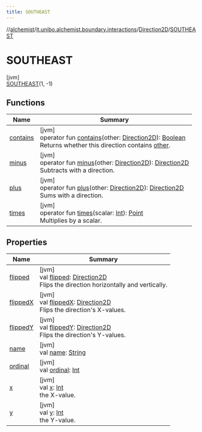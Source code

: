 ```yaml
---
title: SOUTHEAST
---
```

//[alchemist](../../../../index.html)/[it.unibo.alchemist.boundary.interactions](../../index.html)/[Direction2D](../index.html)/[SOUTHEAST](index.html)



# SOUTHEAST



[jvm]\
[SOUTHEAST](index.html)(1, -1)



## Functions


| Name | Summary |
|---|---|
| [contains](../contains.html) | [jvm]<br>operator fun [contains](../contains.html)(other: [Direction2D](../index.html)): [Boolean](https://kotlinlang.org/api/latest/jvm/stdlib/kotlin/-boolean/index.html)<br>Returns whether this direction contains [other](../contains.html). |
| [minus](../minus.html) | [jvm]<br>operator fun [minus](../minus.html)(other: [Direction2D](../index.html)): [Direction2D](../index.html)<br>Subtracts with a direction. |
| [plus](../plus.html) | [jvm]<br>operator fun [plus](../plus.html)(other: [Direction2D](../index.html)): [Direction2D](../index.html)<br>Sums with a direction. |
| [times](../times.html) | [jvm]<br>operator fun [times](../times.html)(scalar: [Int](https://kotlinlang.org/api/latest/jvm/stdlib/kotlin/-int/index.html)): [Point](https://docs.oracle.com/javase/8/docs/api/java/awt/Point.html)<br>Multiplies by a scalar. |


## Properties


| Name | Summary |
|---|---|
| [flipped](flipped.html) | [jvm]<br>val [flipped](flipped.html): [Direction2D](../index.html)<br>Flips the direction horizontally and vertically. |
| [flippedX](flipped-x.html) | [jvm]<br>val [flippedX](flipped-x.html): [Direction2D](../index.html)<br>Flips the direction's X-values. |
| [flippedY](flipped-y.html) | [jvm]<br>val [flippedY](flipped-y.html): [Direction2D](../index.html)<br>Flips the direction's Y-values. |
| [name](name.html) | [jvm]<br>val [name](name.html): [String](https://kotlinlang.org/api/latest/jvm/stdlib/kotlin/-string/index.html) |
| [ordinal](ordinal.html) | [jvm]<br>val [ordinal](ordinal.html): [Int](https://kotlinlang.org/api/latest/jvm/stdlib/kotlin/-int/index.html) |
| [x](x.html) | [jvm]<br>val [x](x.html): [Int](https://kotlinlang.org/api/latest/jvm/stdlib/kotlin/-int/index.html)<br>the X-value. |
| [y](y.html) | [jvm]<br>val [y](y.html): [Int](https://kotlinlang.org/api/latest/jvm/stdlib/kotlin/-int/index.html)<br>the Y-value. |

